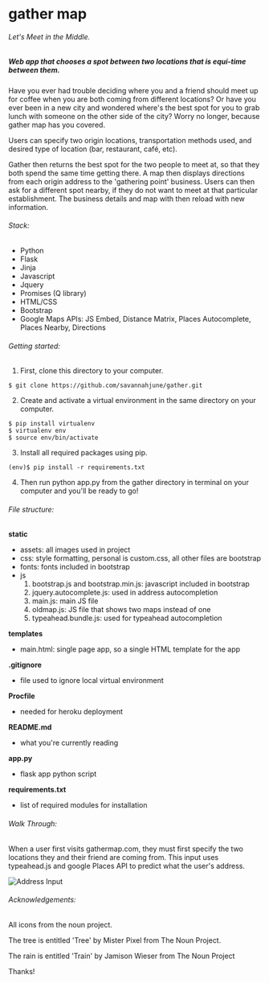 gather map
=========
###### Let's Meet in the Middle.

<h5>Web app that chooses a spot between two locations that is equi-time between them. </h5>

Have you ever had trouble deciding where you and a friend should meet up for coffee when you are both coming from different locations? Or have you ever been in a new city and wondered where's the best spot for you to grab lunch with someone on the other side of the city? Worry no longer, because gather map has you covered. 

Users can specify two origin locations, transportation methods used, and desired type of location (bar, restaurant, café, etc).

Gather then returns the best spot for the two people to meet at, so that they both spend the same time getting there.  A map then displays directions from each origin address to the 'gathering point' business. 
Users can then ask for a different spot nearby, if they do not want to meet at that particular establishment. The business details and map with then reload with new information. 

###### Stack:

*	Python
*	Flask
*	Jinja
*	Javascript
*	Jquery
*	Promises (Q library)
*	HTML/CSS
*	Bootstrap
*	Google Maps APIs: JS Embed, Distance Matrix, Places Autocomplete, Places Nearby, Directions

###### Getting started:

1) First, clone this directory to your computer.

<pre><code>$ git clone https://github.com/savannahjune/gather.git</code></pre>

2) Create and activate a virtual environment in the same directory on your computer.

<pre><code>$ pip install virtualenv
$ virtualenv env
$ source env/bin/activate 
</code></pre>

3) Install all required packages using pip.

<pre><code>(env)$ pip install -r requirements.txt
</code></pre>

4) Then run python app.py from the gather directory in terminal on your computer and you'll be ready to go!

###### File structure:

<strong>static</strong>
* assets: all images used in project
* css: style formatting, personal is custom.css, all other files are bootstrap
* fonts: fonts included in bootstrap
* js
	1) bootstrap.js and bootstrap.min.js: javascript included in bootstrap<br>
	2) jquery.autocomplete.js: used in address autocompletion<br>
	3) main.js: main JS file<br>
	4) oldmap.js: JS file that shows two maps instead of one<br>
	5) typeahead.bundle.js: used for typeahead autocompletion<br>


<strong>templates</strong>
* main.html: single page app, so a single HTML template for the app

<strong>.gitignore</strong>
* file used to ignore local virtual environment

<strong>Procfile</strong>
* needed for heroku deployment

<strong>README.md</strong>
* what you're currently reading

<strong>app.py</strong>
* flask app python script

<strong>requirements.txt</strong>
* list of required modules for installation

###### Walk Through:

<p>When a user first visits gathermap.com, they must first specify the two locations they and their friend are coming from. This input uses typeahead.js and google Places API to predict what the user's address.<p>

<img src="./static/gif/addressinput.gif" alt="Address Input">



###### Acknowledgements:

All icons from the noun project.  

The tree is entitled 'Tree' by Mister Pixel from The Noun Project.

The rain is entitled 'Train' by Jamison Wieser from The Noun Project

Thanks!

